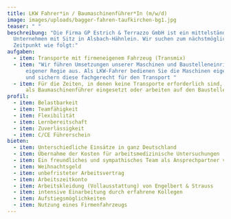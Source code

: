 ```yaml
---
title: LKW Fahrer*in / Baumaschinenführer*In (m/w/d)
image: images/uploads/bagger-fahren-taufkirchen-bg1.jpg
teaser: " "
beschreibung: "Die Firma GP Estrich & Terrazzo GmbH ist ein mittelständiges
  Unternehmen mit Sitz in Alsbach-Hähnlein. Wir suchen zum nächstmöglichen
  Zeitpunkt wie folgt:"
aufgaben:
  - item: Transporte mit firmeneigenem Fahrzeug (Transmix)
  - item: "Wir führen Umsetzungen unserer Maschinen und Baustelleneinrichtung in
      eigener Regie aus. Als LKW-Fahrer bedienen Sie die Maschinen eigenständig
      und sichern diese fachgerecht für den Transport "
  - item: Für die Zeiten, in denen keine Transporte erforderlich sind, werden Sie
      als Baumaschinenführer eingesetzt oder arbeiten auf den Baustellen mit
profil:
  - item: Belastbarkeit
  - item: Teamfähigkeit
  - item: Flexibilität
  - item: Lernbereitschaft
  - item: Zuverlässigkeit
  - item: C/CE Führerschein
bieten:
  - item: Unterschiedliche Einsätze in ganz Deutschland
  - item: Übernahme der Kosten für arbeitsmedizinische Untersuchungen
  - item: Ein freundliches und sympathisches Team als Ansprechpartner vor Ort
  - item: Weihnachtsgeld
  - item: unbefristeter Arbeitsvertrag
  - item: Arbeitszeitkonto
  - item: Arbeitskleidung (Vollausstattung) von Engelbert & Strauss
  - item: intensive Einarbeitung durch erfahrene Kollegen
  - item: Aufstiegsmöglichkeiten
  - item: Nutzung eines Firmenfahrzeugs
---
```

